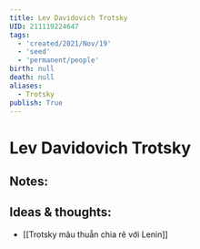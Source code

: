 ```yaml
---
title: Lev Davidovich Trotsky
UID: 211119224647
tags:
  - 'created/2021/Nov/19'
  - 'seed'
  - 'permanent/people'
birth: null
death: null
aliases:
  - Trotsky
publish: True
---
```

# Lev Davidovich Trotsky

## Notes:


## Ideas & thoughts:
- [[Trotsky mâu thuẫn chia rẽ với Lenin]]